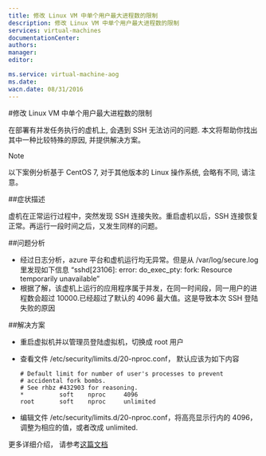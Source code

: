 ```yaml
---
title: 修改 Linux VM 中单个用户最大进程数的限制
description: 修改 Linux VM 中单个用户最大进程数的限制
services: virtual-machines
documentationCenter: 
authors: 
manager: 
editor: 

ms.service: virtual-machine-aog
ms.date: 
wacn.date: 08/31/2016
---
```


#修改 Linux VM 中单个用户最大进程数的限制

在部署有并发任务执行的虚机上, 会遇到 SSH 无法访问的问题. 本文将帮助你找出其中一种比较特殊的原因, 并提供解决方案。  
>[!NOTE]
> 以下案例分析基于 CentOS 7, 对于其他版本的 Linux 操作系统, 会略有不同, 请注意。

##症状描述

虚机在正常运行过程中，突然发现 SSH 连接失败。重启虚机以后，SSH 连接恢复正常。再运行一段时间之后，又发生同样的问题。

##问题分析

- 经过日志分析，azure 平台和虚机运行均无异常。但是从 /var/log/secure.log 里发现如下信息 “sshd[23106]: error: do_exec_pty: fork: Resource temporarily unavailable”
- 根据了解，该虚机上运行的应用程序属于并发，在同一时间段，同一用户的进程数会超过 10000.已经超过了默认的 4096 最大值。这是导致本次 SSH 登陆失败的原因

##解决方案

- 重启虚拟机并以管理员登陆虚拟机，切换成 root 用户
- 查看文件 /etc/security/limits.d/20-nproc.conf， 默认应该为如下内容

    ```
    # Default limit for number of user's processes to prevent
    # accidental fork bombs.
    # See rhbz #432903 for reasoning.	
    *          soft    nproc     4096
    root       soft    nproc     unlimited
    ```

- 编辑文件 /etc/security/limits.d/20-nproc.conf，将高亮显示行内的 4096，调整为相应的值，或者改成 unlimited.

更多详细介绍， 请参考[这篇文档](https://access.redhat.com/documentation/en-US/Red_Hat_Enterprise_Linux/7/html/Migration_Planning_Guide/sect-Red_Hat_Enterprise_Linux-Migration_Planning_Guide-System_Management.html)